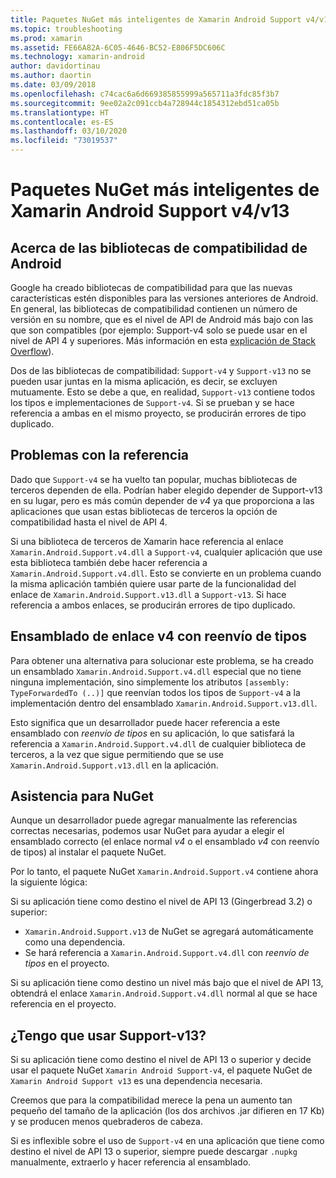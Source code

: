 ```yaml
---
title: Paquetes NuGet más inteligentes de Xamarin Android Support v4/v13
ms.topic: troubleshooting
ms.prod: xamarin
ms.assetid: FE66A82A-6C05-4646-BC52-E806F5DC606C
ms.technology: xamarin-android
author: davidortinau
ms.author: daortin
ms.date: 03/09/2018
ms.openlocfilehash: c74cac6a6d669385855999a565711a3fdc85f3b7
ms.sourcegitcommit: 9ee02a2c091ccb4a728944c1854312ebd51ca05b
ms.translationtype: HT
ms.contentlocale: es-ES
ms.lasthandoff: 03/10/2020
ms.locfileid: "73019537"
---
```

# <a name="smarter-xamarin-android-support-v4--v13-nuget-packages"></a>Paquetes NuGet más inteligentes de Xamarin Android Support v4/v13

## <a name="about-the-android-support-libraries"></a>Acerca de las bibliotecas de compatibilidad de Android

Google ha creado bibliotecas de compatibilidad para que las nuevas características estén disponibles para las versiones anteriores de Android. En general, las bibliotecas de compatibilidad contienen un número de versión en su nombre, que es el nivel de API de Android más bajo con las que son compatibles (por ejemplo: Support-v4 solo se puede usar en el nivel de API 4 y superiores. Más información en esta [explicación de Stack Overflow](https://stackoverflow.com/questions/9926403/android-support-package-compatibility-library-use-v4-or-v13)). 

Dos de las bibliotecas de compatibilidad: `Support-v4` y `Support-v13` no se pueden usar juntas en la misma aplicación, es decir, se excluyen mutuamente. Esto se debe a que, en realidad, `Support-v13` contiene todos los tipos e implementaciones de `Support-v4`. Si se prueban y se hace referencia a ambas en el mismo proyecto, se producirán errores de tipo duplicado.

## <a name="problems-with-referencing"></a>Problemas con la referencia

Dado que `Support-v4` se ha vuelto tan popular, muchas bibliotecas de terceros dependen de ella. Podrían haber elegido depender de Support-v13 en su lugar, pero es más común depender de _v4_ ya que proporciona a las aplicaciones que usan estas bibliotecas de terceros la opción de compatibilidad hasta el nivel de API 4.

Si una biblioteca de terceros de Xamarin hace referencia al enlace `Xamarin.Android.Support.v4.dll` a `Support-v4`, cualquier aplicación que use esta biblioteca también debe hacer referencia a `Xamarin.Android.Support.v4.dll`. Esto se convierte en un problema cuando la misma aplicación también quiere usar parte de la funcionalidad del enlace de `Xamarin.Android.Support.v13.dll` a `Support-v13`. Si hace referencia a ambos enlaces, se producirán errores de tipo duplicado.

## <a name="type-forwarded-v4-binding-assembly"></a>Ensamblado de enlace v4 con reenvío de tipos

Para obtener una alternativa para solucionar este problema, se ha creado un ensamblado `Xamarin.Android.Support.v4.dll` especial que no tiene ninguna implementación, sino simplemente los atributos `[assembly: TypeForwardedTo (..)]` que reenvían todos los tipos de `Support-v4` a la implementación dentro del ensamblado `Xamarin.Android.Support.v13.dll`.

Esto significa que un desarrollador puede hacer referencia a este ensamblado con _reenvío de tipos_ en su aplicación, lo que satisfará la referencia a `Xamarin.Android.Support.v4.dll` de cualquier biblioteca de terceros, a la vez que sigue permitiendo que se use `Xamarin.Android.Support.v13.dll` en la aplicación.

## <a name="nuget-assistance"></a>Asistencia para NuGet

Aunque un desarrollador puede agregar manualmente las referencias correctas necesarias, podemos usar NuGet para ayudar a elegir el ensamblado correcto (el enlace normal _v4_ o el ensamblado _v4_ con reenvío de tipos) al instalar el paquete NuGet.

Por lo tanto, el paquete NuGet `Xamarin.Android.Support.v4` contiene ahora la siguiente lógica:

Si su aplicación tiene como destino el nivel de API 13 (Gingerbread 3.2) o superior:

* `Xamarin.Android.Support.v13` de NuGet se agregará automáticamente como una dependencia.
* Se hará referencia a `Xamarin.Android.Support.v4.dll` con _reenvío de tipos_ en el proyecto.

Si su aplicación tiene como destino un nivel más bajo que el nivel de API 13, obtendrá el enlace `Xamarin.Android.Support.v4.dll` normal al que se hace referencia en el proyecto.

## <a name="do-i-have-to-use-support-v13"></a>¿Tengo que usar Support-v13?

Si su aplicación tiene como destino el nivel de API 13 o superior y decide usar el paquete NuGet `Xamarin Android Support-v4`, el paquete NuGet de `Xamarin Android Support v13` es una dependencia necesaria.

Creemos que para la compatibilidad merece la pena un aumento tan pequeño del tamaño de la aplicación (los dos archivos .jar difieren en 17 Kb) y se producen menos quebraderos de cabeza.

Si es inflexible sobre el uso de `Support-v4` en una aplicación que tiene como destino el nivel de API 13 o superior, siempre puede descargar `.nupkg` manualmente, extraerlo y hacer referencia al ensamblado.
